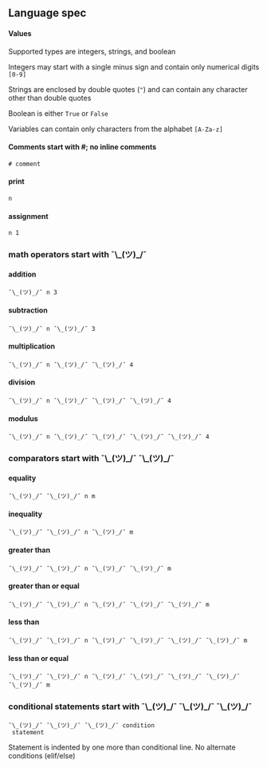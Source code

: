 ## Language spec

#### Values

Supported types are integers, strings, and boolean

Integers may start with a single minus sign and contain only numerical digits `[0-9]`

Strings are enclosed by double quotes (`"`) and can contain any character other than double quotes

Boolean is either `True` or `False`

Variables can contain only characters from the alphabet `[A-Za-z]`

#### Comments start with \#; no inline comments

`# comment`

#### print

`n`

#### assignment

`n 1`


### math operators start with ¯\\\_(ツ)\_/¯

#### addition

`¯\_(ツ)_/¯ n 3`

#### subtraction

`¯\_(ツ)_/¯ n ¯\_(ツ)_/¯ 3`

#### multiplication

`¯\_(ツ)_/¯ n ¯\_(ツ)_/¯ ¯\_(ツ)_/¯ 4`

#### division

`¯\_(ツ)_/¯ n ¯\_(ツ)_/¯ ¯\_(ツ)_/¯ ¯\_(ツ)_/¯ 4`

#### modulus

`¯\_(ツ)_/¯ n ¯\_(ツ)_/¯ ¯\_(ツ)_/¯ ¯\_(ツ)_/¯ ¯\_(ツ)_/¯ 4`

### comparators start with ¯\\\_(ツ)\_/¯ ¯\\\_(ツ)\_/¯

#### equality

`¯\_(ツ)_/¯ ¯\_(ツ)_/¯ n m`

#### inequality

`¯\_(ツ)_/¯ ¯\_(ツ)_/¯ n ¯\_(ツ)_/¯ m`

#### greater than

`¯\_(ツ)_/¯ ¯\_(ツ)_/¯ n ¯\_(ツ)_/¯ ¯\_(ツ)_/¯ m`

#### greater than or equal

`¯\_(ツ)_/¯ ¯\_(ツ)_/¯ n ¯\_(ツ)_/¯ ¯\_(ツ)_/¯ ¯\_(ツ)_/¯ m`

#### less than

`¯\_(ツ)_/¯ ¯\_(ツ)_/¯ n ¯\_(ツ)_/¯ ¯\_(ツ)_/¯ ¯\_(ツ)_/¯ ¯\_(ツ)_/¯ m`

#### less than or equal

`¯\_(ツ)_/¯ ¯\_(ツ)_/¯ n ¯\_(ツ)_/¯ ¯\_(ツ)_/¯ ¯\_(ツ)_/¯ ¯\_(ツ)_/¯ ¯\_(ツ)_/¯ m`

### conditional statements start with ¯\\\_(ツ)\_/¯ ¯\\\_(ツ)\_/¯ ¯\\\_(ツ)\_/¯

```
¯\_(ツ)_/¯ ¯\_(ツ)_/¯ ¯\_(ツ)_/¯ condition
 statement
```

Statement is indented by one more than conditional line. 
No alternate conditions (elif/else)